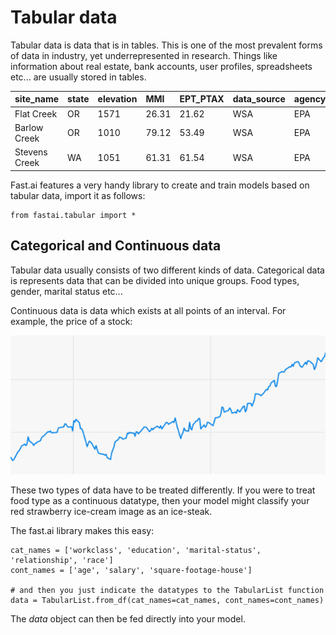 # Tabular data

Tabular data is data that is in tables. This is one of the most prevalent forms of data in industry, yet underrepresented in research. Things like information about real estate, bank accounts, user profiles, spreadsheets etc... are usually stored in tables.

| site\_name | state | elevation | MMI | EPT\_PTAX | data\_source | agency |
| :--- | :--- | :--- | :--- | :--- | :--- | :--- |
| Flat Creek | OR | 1571 | 26.31 | 21.62 | WSA | EPA |
| Barlow Creek | OR | 1010 | 79.12 | 53.49 | WSA | EPA |
| Stevens Creek | WA | 1051 | 61.31 | 61.54 | WSA | EPA |

Fast.ai features a very handy library to create and train models based on tabular data, import it as follows:

```text
from fastai.tabular import *
```

## Categorical and Continuous data

Tabular data usually consists of two different kinds of data. Categorical data is represents data that can be divided into unique groups. Food types, gender, marital status etc...

Continuous data is data which exists at all points of an interval. For example, the price of a stock:

![The stock price fluctuates continuously](../.gitbook/assets/image%20%2814%29.png)

These two types of data have to be treated differently. If you were to treat food type as a continuous datatype, then your model might classify your red strawberry ice-cream image as an ice-steak.

The fast.ai library makes this easy:

```text
cat_names = ['workclass', 'education', 'marital-status',  'relationship', 'race']
cont_names = ['age', 'salary', 'square-footage-house']

# and then you just indicate the datatypes to the TabularList function 
data = TabularList.from_df(cat_names=cat_names, cont_names=cont_names)
```

 The _data_ object can then be fed directly into your model.

